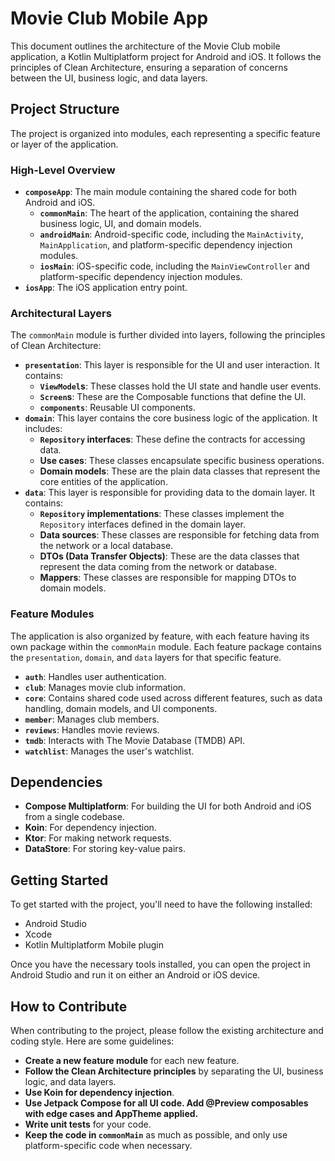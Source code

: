 
# Movie Club Mobile App

This document outlines the architecture of the Movie Club mobile application, a Kotlin Multiplatform project for Android and iOS. It follows the principles of Clean Architecture, ensuring a separation of concerns between the UI, business logic, and data layers.

## Project Structure

The project is organized into modules, each representing a specific feature or layer of the application.

### High-Level Overview

- **`composeApp`**: The main module containing the shared code for both Android and iOS.
  - **`commonMain`**: The heart of the application, containing the shared business logic, UI, and domain models.
  - **`androidMain`**: Android-specific code, including the `MainActivity`, `MainApplication`, and platform-specific dependency injection modules.
  - **`iosMain`**: iOS-specific code, including the `MainViewController` and platform-specific dependency injection modules.
- **`iosApp`**: The iOS application entry point.

### Architectural Layers

The `commonMain` module is further divided into layers, following the principles of Clean Architecture:

- **`presentation`**: This layer is responsible for the UI and user interaction. It contains:
  - **`ViewModel`s**: These classes hold the UI state and handle user events.
  - **`Screen`s**: These are the Composable functions that define the UI.
  - **`components`**: Reusable UI components.
- **`domain`**: This layer contains the core business logic of the application. It includes:
  - **`Repository` interfaces**: These define the contracts for accessing data.
  - **Use cases**: These classes encapsulate specific business operations.
  - **Domain models**: These are the plain data classes that represent the core entities of the application.
- **`data`**: This layer is responsible for providing data to the domain layer. It contains:
  - **`Repository` implementations**: These classes implement the `Repository` interfaces defined in the domain layer.
  - **Data sources**: These classes are responsible for fetching data from the network or a local database.
  - **DTOs (Data Transfer Objects)**: These are the data classes that represent the data coming from the network or database.
  - **Mappers**: These classes are responsible for mapping DTOs to domain models.

### Feature Modules

The application is also organized by feature, with each feature having its own package within the `commonMain` module. Each feature package contains the `presentation`, `domain`, and `data` layers for that specific feature.

- **`auth`**: Handles user authentication.
- **`club`**: Manages movie club information.
- **`core`**: Contains shared code used across different features, such as data handling, domain models, and UI components.
- **`member`**: Manages club members.
- **`reviews`**: Handles movie reviews.
- **`tmdb`**: Interacts with The Movie Database (TMDB) API.
- **`watchlist`**: Manages the user's watchlist.

## Dependencies

- **Compose Multiplatform**: For building the UI for both Android and iOS from a single codebase.
- **Koin**: For dependency injection.
- **Ktor**: For making network requests.
- **DataStore**: For storing key-value pairs.

## Getting Started

To get started with the project, you'll need to have the following installed:

- Android Studio
- Xcode
- Kotlin Multiplatform Mobile plugin

Once you have the necessary tools installed, you can open the project in Android Studio and run it on either an Android or iOS device.

## How to Contribute

When contributing to the project, please follow the existing architecture and coding style. Here are some guidelines:

- **Create a new feature module** for each new feature.
- **Follow the Clean Architecture principles** by separating the UI, business logic, and data layers.
- **Use Koin for dependency injection**.
- **Use Jetpack Compose for all UI code. Add @Preview composables with edge cases and AppTheme applied.**
- **Write unit tests** for your code.
- **Keep the code in `commonMain`** as much as possible, and only use platform-specific code when necessary.
